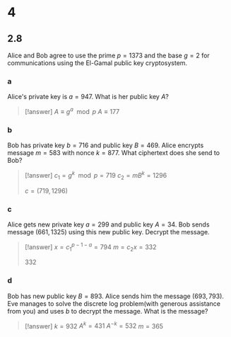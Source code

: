 # 4

## 2.8

Alice and Bob agree to use the prime $p=1373$ and the base $g=2$ for communications using the El-Gamal public key cryptosystem.

### a

Alice's private key is $a=947$. What is her public key $A$?

> [!answer]
> $A\equiv g^{a}\mod p$
> $A\equiv 177$

### b

Bob has private key $b=716$ and public key $B=469$. Alice encrypts message $m=583$ with nonce $k=877$. What ciphertext does she send to Bob?

> [!answer]
> $c_{1}=g^{k}\mod p=719$
> $c_{2}=mB^{k}=1296$
> 
> $c=(719, 1296)$

### c

Alice gets new private key $a=299$ and public key $A=34$. Bob sends message ($661,1325$) using this new public key. Decrypt the message.

> [!answer]
> $x=c_{1}^{p-1-a}=794$
> $m=c_{2}x=332$
> 
> $332$

### d

Bob has new public key $B=893$. Alice sends him the message ($693,793$). Eve manages to solve the discrete log problem(with generous assistance from you) and uses $b$ to decrypt the message. What is the message?

> [!answer]
> $k=932$
> $A^{k}=431$
> $A^{-k}=532$
> $m=365$
